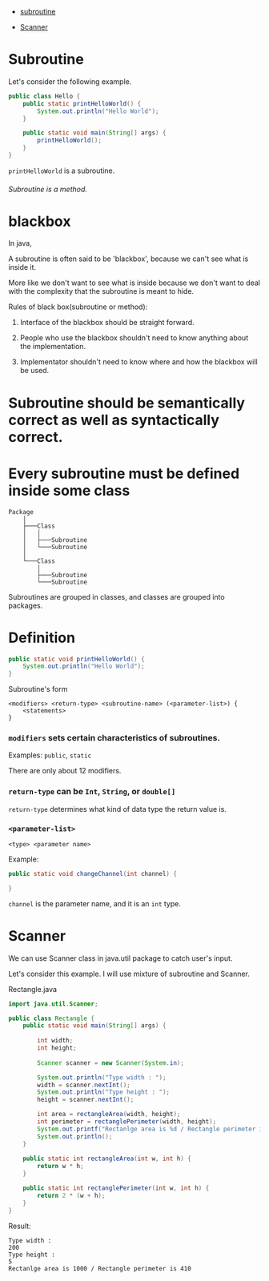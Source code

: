 - [subroutine](#subroutine)

- [Scanner](#scanner)

# Subroutine

Let's consider the following example.

```java
public class Hello {
    public static printHelloWorld() {
        System.out.println("Hello World");
    }

    public static void main(String[] args) {
        printHelloWorld();
    }
}
```

`printHelloWorld` is a subroutine. 

###### Subroutine is a method.

# blackbox

In java,

A subroutine is often said to be 'blackbox', because we can't see what is inside it.

More like we don't want to see what is inside because we don't want to deal with the complexity that the subroutine is meant to hide.

Rules of black box(subroutine or method):

1. Interface of the blackbox should be straight forward.

2. People who use the blackbox shouldn't need to know anything about the implementation.

3. Implementator shouldn't need to know where and how the blackbox will be used.

# Subroutine should be semantically correct as well as syntactically correct.

# Every subroutine must be defined inside some class

```
Package
    │
    ├───Class
    │   │
    │   ├───Subroutine
    │   └───Subroutine
    │
    └───Class
        │
        ├───Subroutine
        └───Subroutine
```

Subroutines are grouped in classes, and classes are grouped into packages.


# Definition

```java
public static void printHelloWorld() {
    System.out.println("Hello World");
}
```


Subroutine's form

```
<modifiers> <return-type> <subroutine-name> (<parameter-list>) {
    <statements>
}
```

### `modifiers` sets certain characteristics of subroutines.

Examples: `public`, `static`

There are only about 12 modifiers.

### `return-type` can be `Int`, `String`, or `double[]`

`return-type` determines what kind of data type the return value is.

### `<parameter-list>`

`<type> <parameter name>`

Example: 

```java
public static void changeChannel(int channel) {

}
```

`channel` is the parameter name, and it is an `int` type.

# Scanner

We can use Scanner class in java.util package to catch user's input.

Let's consider this example. I will use mixture of subroutine and Scanner.

Rectangle.java

```java
import java.util.Scanner;

public class Rectangle {
    public static void main(String[] args) {
        
        int width;
        int height;
        
        Scanner scanner = new Scanner(System.in);

        System.out.println("Type width : ");
        width = scanner.nextInt();
        System.out.println("Type height : ");
        height = scanner.nextInt();

        int area = rectangleArea(width, height);
        int perimeter = rectanglePerimeter(width, height);
        System.out.printf("Rectanlge area is %d / Rectangle perimeter is %d", area, perimeter);
        System.out.println();
    }
    
    public static int rectangleArea(int w, int h) {
        return w * h;
    }

    public static int rectanglePerimeter(int w, int h) {
        return 2 * (w + h);
    }
}
```


Result:

```
Type width : 
200
Type height : 
5
Rectanlge area is 1000 / Rectangle perimeter is 410
```
